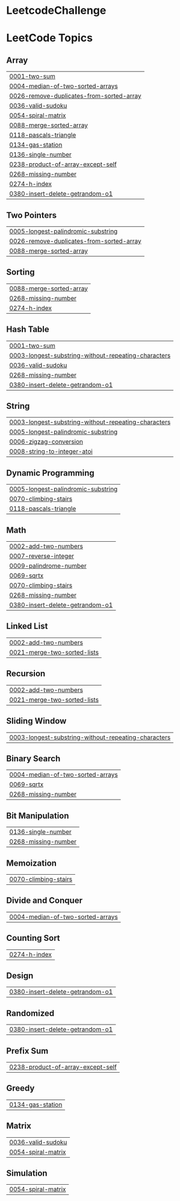 # LeetcodeChallenge

<!---LeetCode Topics Start-->
# LeetCode Topics
## Array
|  |
| ------- |
| [0001-two-sum](https://github.com/ManviRankawat/LeetcodeChallenge/tree/master/0001-two-sum) |
| [0004-median-of-two-sorted-arrays](https://github.com/ManviRankawat/LeetcodeChallenge/tree/master/0004-median-of-two-sorted-arrays) |
| [0026-remove-duplicates-from-sorted-array](https://github.com/ManviRankawat/LeetcodeChallenge/tree/master/0026-remove-duplicates-from-sorted-array) |
| [0036-valid-sudoku](https://github.com/ManviRankawat/LeetcodeChallenge/tree/master/0036-valid-sudoku) |
| [0054-spiral-matrix](https://github.com/ManviRankawat/LeetcodeChallenge/tree/master/0054-spiral-matrix) |
| [0088-merge-sorted-array](https://github.com/ManviRankawat/LeetcodeChallenge/tree/master/0088-merge-sorted-array) |
| [0118-pascals-triangle](https://github.com/ManviRankawat/LeetcodeChallenge/tree/master/0118-pascals-triangle) |
| [0134-gas-station](https://github.com/ManviRankawat/LeetcodeChallenge/tree/master/0134-gas-station) |
| [0136-single-number](https://github.com/ManviRankawat/LeetcodeChallenge/tree/master/0136-single-number) |
| [0238-product-of-array-except-self](https://github.com/ManviRankawat/LeetcodeChallenge/tree/master/0238-product-of-array-except-self) |
| [0268-missing-number](https://github.com/ManviRankawat/LeetcodeChallenge/tree/master/0268-missing-number) |
| [0274-h-index](https://github.com/ManviRankawat/LeetcodeChallenge/tree/master/0274-h-index) |
| [0380-insert-delete-getrandom-o1](https://github.com/ManviRankawat/LeetcodeChallenge/tree/master/0380-insert-delete-getrandom-o1) |
## Two Pointers
|  |
| ------- |
| [0005-longest-palindromic-substring](https://github.com/ManviRankawat/LeetcodeChallenge/tree/master/0005-longest-palindromic-substring) |
| [0026-remove-duplicates-from-sorted-array](https://github.com/ManviRankawat/LeetcodeChallenge/tree/master/0026-remove-duplicates-from-sorted-array) |
| [0088-merge-sorted-array](https://github.com/ManviRankawat/LeetcodeChallenge/tree/master/0088-merge-sorted-array) |
## Sorting
|  |
| ------- |
| [0088-merge-sorted-array](https://github.com/ManviRankawat/LeetcodeChallenge/tree/master/0088-merge-sorted-array) |
| [0268-missing-number](https://github.com/ManviRankawat/LeetcodeChallenge/tree/master/0268-missing-number) |
| [0274-h-index](https://github.com/ManviRankawat/LeetcodeChallenge/tree/master/0274-h-index) |
## Hash Table
|  |
| ------- |
| [0001-two-sum](https://github.com/ManviRankawat/LeetcodeChallenge/tree/master/0001-two-sum) |
| [0003-longest-substring-without-repeating-characters](https://github.com/ManviRankawat/LeetcodeChallenge/tree/master/0003-longest-substring-without-repeating-characters) |
| [0036-valid-sudoku](https://github.com/ManviRankawat/LeetcodeChallenge/tree/master/0036-valid-sudoku) |
| [0268-missing-number](https://github.com/ManviRankawat/LeetcodeChallenge/tree/master/0268-missing-number) |
| [0380-insert-delete-getrandom-o1](https://github.com/ManviRankawat/LeetcodeChallenge/tree/master/0380-insert-delete-getrandom-o1) |
## String
|  |
| ------- |
| [0003-longest-substring-without-repeating-characters](https://github.com/ManviRankawat/LeetcodeChallenge/tree/master/0003-longest-substring-without-repeating-characters) |
| [0005-longest-palindromic-substring](https://github.com/ManviRankawat/LeetcodeChallenge/tree/master/0005-longest-palindromic-substring) |
| [0006-zigzag-conversion](https://github.com/ManviRankawat/LeetcodeChallenge/tree/master/0006-zigzag-conversion) |
| [0008-string-to-integer-atoi](https://github.com/ManviRankawat/LeetcodeChallenge/tree/master/0008-string-to-integer-atoi) |
## Dynamic Programming
|  |
| ------- |
| [0005-longest-palindromic-substring](https://github.com/ManviRankawat/LeetcodeChallenge/tree/master/0005-longest-palindromic-substring) |
| [0070-climbing-stairs](https://github.com/ManviRankawat/LeetcodeChallenge/tree/master/0070-climbing-stairs) |
| [0118-pascals-triangle](https://github.com/ManviRankawat/LeetcodeChallenge/tree/master/0118-pascals-triangle) |
## Math
|  |
| ------- |
| [0002-add-two-numbers](https://github.com/ManviRankawat/LeetcodeChallenge/tree/master/0002-add-two-numbers) |
| [0007-reverse-integer](https://github.com/ManviRankawat/LeetcodeChallenge/tree/master/0007-reverse-integer) |
| [0009-palindrome-number](https://github.com/ManviRankawat/LeetcodeChallenge/tree/master/0009-palindrome-number) |
| [0069-sqrtx](https://github.com/ManviRankawat/LeetcodeChallenge/tree/master/0069-sqrtx) |
| [0070-climbing-stairs](https://github.com/ManviRankawat/LeetcodeChallenge/tree/master/0070-climbing-stairs) |
| [0268-missing-number](https://github.com/ManviRankawat/LeetcodeChallenge/tree/master/0268-missing-number) |
| [0380-insert-delete-getrandom-o1](https://github.com/ManviRankawat/LeetcodeChallenge/tree/master/0380-insert-delete-getrandom-o1) |
## Linked List
|  |
| ------- |
| [0002-add-two-numbers](https://github.com/ManviRankawat/LeetcodeChallenge/tree/master/0002-add-two-numbers) |
| [0021-merge-two-sorted-lists](https://github.com/ManviRankawat/LeetcodeChallenge/tree/master/0021-merge-two-sorted-lists) |
## Recursion
|  |
| ------- |
| [0002-add-two-numbers](https://github.com/ManviRankawat/LeetcodeChallenge/tree/master/0002-add-two-numbers) |
| [0021-merge-two-sorted-lists](https://github.com/ManviRankawat/LeetcodeChallenge/tree/master/0021-merge-two-sorted-lists) |
## Sliding Window
|  |
| ------- |
| [0003-longest-substring-without-repeating-characters](https://github.com/ManviRankawat/LeetcodeChallenge/tree/master/0003-longest-substring-without-repeating-characters) |
## Binary Search
|  |
| ------- |
| [0004-median-of-two-sorted-arrays](https://github.com/ManviRankawat/LeetcodeChallenge/tree/master/0004-median-of-two-sorted-arrays) |
| [0069-sqrtx](https://github.com/ManviRankawat/LeetcodeChallenge/tree/master/0069-sqrtx) |
| [0268-missing-number](https://github.com/ManviRankawat/LeetcodeChallenge/tree/master/0268-missing-number) |
## Bit Manipulation
|  |
| ------- |
| [0136-single-number](https://github.com/ManviRankawat/LeetcodeChallenge/tree/master/0136-single-number) |
| [0268-missing-number](https://github.com/ManviRankawat/LeetcodeChallenge/tree/master/0268-missing-number) |
## Memoization
|  |
| ------- |
| [0070-climbing-stairs](https://github.com/ManviRankawat/LeetcodeChallenge/tree/master/0070-climbing-stairs) |
## Divide and Conquer
|  |
| ------- |
| [0004-median-of-two-sorted-arrays](https://github.com/ManviRankawat/LeetcodeChallenge/tree/master/0004-median-of-two-sorted-arrays) |
## Counting Sort
|  |
| ------- |
| [0274-h-index](https://github.com/ManviRankawat/LeetcodeChallenge/tree/master/0274-h-index) |
## Design
|  |
| ------- |
| [0380-insert-delete-getrandom-o1](https://github.com/ManviRankawat/LeetcodeChallenge/tree/master/0380-insert-delete-getrandom-o1) |
## Randomized
|  |
| ------- |
| [0380-insert-delete-getrandom-o1](https://github.com/ManviRankawat/LeetcodeChallenge/tree/master/0380-insert-delete-getrandom-o1) |
## Prefix Sum
|  |
| ------- |
| [0238-product-of-array-except-self](https://github.com/ManviRankawat/LeetcodeChallenge/tree/master/0238-product-of-array-except-self) |
## Greedy
|  |
| ------- |
| [0134-gas-station](https://github.com/ManviRankawat/LeetcodeChallenge/tree/master/0134-gas-station) |
## Matrix
|  |
| ------- |
| [0036-valid-sudoku](https://github.com/ManviRankawat/LeetcodeChallenge/tree/master/0036-valid-sudoku) |
| [0054-spiral-matrix](https://github.com/ManviRankawat/LeetcodeChallenge/tree/master/0054-spiral-matrix) |
## Simulation
|  |
| ------- |
| [0054-spiral-matrix](https://github.com/ManviRankawat/LeetcodeChallenge/tree/master/0054-spiral-matrix) |
<!---LeetCode Topics End-->
